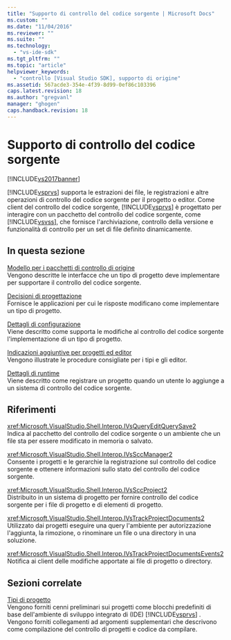 ```yaml
---
title: "Supporto di controllo del codice sorgente | Microsoft Docs"
ms.custom: ""
ms.date: "11/04/2016"
ms.reviewer: ""
ms.suite: ""
ms.technology: 
  - "vs-ide-sdk"
ms.tgt_pltfrm: ""
ms.topic: "article"
helpviewer_keywords: 
  - "controllo [Visual Studio SDK], supporto di origine"
ms.assetid: 567acde3-354e-4f39-8d99-0ef86c103396
caps.latest.revision: 18
ms.author: "gregvanl"
manager: "ghogen"
caps.handback.revision: 18
---
```

# Supporto di controllo del codice sorgente
[!INCLUDE[vs2017banner](../../code-quality/includes/vs2017banner.md)]

[!INCLUDE[vsprvs](../../code-quality/includes/vsprvs_md.md)] supporta le estrazioni dei file, le registrazioni e altre operazioni di controllo del codice sorgente per il progetto o editor.  Come client del controllo del codice sorgente, [!INCLUDE[vsprvs](../../code-quality/includes/vsprvs_md.md)] è progettato per interagire con un pacchetto del controllo del codice sorgente, come [!INCLUDE[vsvss](../../extensibility/includes/vsvss_md.md)], che fornisce l'archiviazione, controllo della versione e funzionalità di controllo per un set di file definito dinamicamente.  
  
## In questa sezione  
 [Modello per i pacchetti di controllo di origine](../../extensibility/internals/model-for-source-control-packages.md)  
 Vengono descritte le interfacce che un tipo di progetto deve implementare per supportare il controllo del codice sorgente.  
  
 [Decisioni di progettazione](../../extensibility/internals/source-control-design-decisions.md)  
 Fornisce le applicazioni per cui le risposte modificano come implementare un tipo di progetto.  
  
 [Dettagli di configurazione](../../extensibility/internals/source-control-configuration-details.md)  
 Viene descritto come supporta le modifiche al controllo del codice sorgente l'implementazione di un tipo di progetto.  
  
 [Indicazioni aggiuntive per progetti ed editor](../../extensibility/internals/additional-source-control-guidelines-for-projects-and-editors.md)  
 Vengono illustrate le procedure consigliate per i tipi e gli editor.  
  
 [Dettagli di runtime](../../extensibility/internals/source-control-runtime-details.md)  
 Viene descritto come registrare un progetto quando un utente lo aggiunge a un sistema di controllo del codice sorgente.  
  
## Riferimenti  
 <xref:Microsoft.VisualStudio.Shell.Interop.IVsQueryEditQuerySave2>  
 Indica al pacchetto del controllo del codice sorgente o un ambiente che un file sta per essere modificato in memoria o salvato.  
  
 <xref:Microsoft.VisualStudio.Shell.Interop.IVsSccManager2>  
 Consente i progetti e le gerarchie la registrazione sul controllo del codice sorgente e ottenere informazioni sullo stato del controllo del codice sorgente.  
  
 <xref:Microsoft.VisualStudio.Shell.Interop.IVsSccProject2>  
 Distribuito in un sistema di progetto per fornire controllo del codice sorgente per i file di progetto e di elementi di progetto.  
  
 <xref:Microsoft.VisualStudio.Shell.Interop.IVsTrackProjectDocuments2>  
 Utilizzato dai progetti eseguire una query l'ambiente per autorizzazione l'aggiunta, la rimozione, o rinominare un file o una directory in una soluzione.  
  
 <xref:Microsoft.VisualStudio.Shell.Interop.IVsTrackProjectDocumentsEvents2>  
 Notifica ai client delle modifiche apportate ai file di progetto o directory.  
  
## Sezioni correlate  
 [Tipi di progetto](../../extensibility/internals/project-types.md)  
 Vengono forniti cenni preliminari sui progetti come blocchi predefiniti di base dell'ambiente di sviluppo integrato di \(IDE\) [!INCLUDE[vsprvs](../../code-quality/includes/vsprvs_md.md)] .  Vengono forniti collegamenti ad argomenti supplementari che descrivono come compilazione del controllo di progetti e codice da compilare.